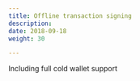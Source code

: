 ```yaml
---
title: Offline transaction signing 
description:
date: 2018-09-18
weight: 30

---
```

Including full cold wallet support
